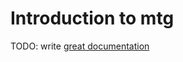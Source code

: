 # Introduction to mtg

TODO: write [great documentation](http://jacobian.org/writing/what-to-write/)
